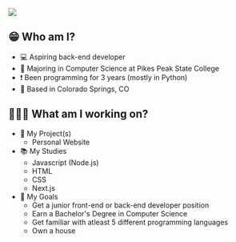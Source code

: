![](https://komarev.com/ghpvc/?username=andrew-programs&color=blue)
## 😁 Who am I? ##
- 💻 Aspiring back-end developer
- 📖 Majoring in Computer Science at Pikes Peak State College
- ❗️ Been programming for 3 years (mostly in Python)
- 📍 Based in Colorado Springs, CO

## 🧑🏻‍💻 What am I working on? ##
- 📐 My Project(s)
  - Personal Website
- 📚 My Studies
  - Javascript (Node.js)
  - HTML
  - CSS
  - Next.js
- 🎯 My Goals
  - Get a junior front-end or back-end developer position
  - Earn a Bachelor's Degree in Computer Science
  - Get familiar with atleast 5 different programming languages
  - Own a house

